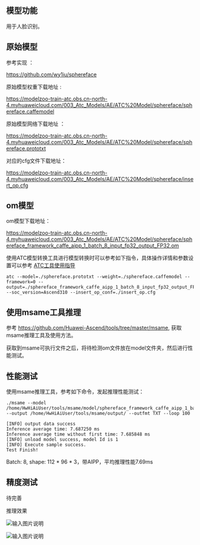 ## 模型功能

用于人脸识别。

## 原始模型

参考实现 ：

https://github.com/wy1iu/sphereface

原始模型权重下载地址 :

https://modelzoo-train-atc.obs.cn-north-4.myhuaweicloud.com/003_Atc_Models/AE/ATC%20Model/sphereface/sphereface.caffemodel

原始模型网络下载地址 ：

https://modelzoo-train-atc.obs.cn-north-4.myhuaweicloud.com/003_Atc_Models/AE/ATC%20Model/sphereface/sphereface.prototxt

对应的cfg文件下载地址：

https://modelzoo-train-atc.obs.cn-north-4.myhuaweicloud.com/003_Atc_Models/AE/ATC%20Model/sphereface/insert_op.cfg


## om模型

om模型下载地址：

https://modelzoo-train-atc.obs.cn-north-4.myhuaweicloud.com/003_Atc_Models/AE/ATC%20Model/sphereface/sphereface_framework_caffe_aipp_1_batch_8_input_fp32_output_FP32.om

使用ATC模型转换工具进行模型转换时可以参考如下指令，具体操作详情和参数设置可以参考  [ATC工具使用指导](https://support.huaweicloud.com/ti-atc-A200dk_3000/altasatc_16_002.html) 

```
atc --model=./sphereface.prototxt --weight=./sphereface.caffemodel --framework=0 --output=./sphereface_framework_caffe_aipp_1_batch_8_input_fp32_output_FP32 --soc_version=Ascend310 --insert_op_conf=./insert_op.cfg
```

## 使用msame工具推理

参考 https://github.com/Huawei-Ascend/tools/tree/master/msame, 获取msame推理工具及使用方法。

获取到msame可执行文件之后，将待检测om文件放在model文件夹，然后进行性能测试。

## 性能测试

使用msame推理工具，参考如下命令，发起推理性能测试： 

```
./msame --model /home/HwHiAiUser/tools/msame/model/sphereface_framework_caffe_aipp_1_batch_8_input_fp32_output_FP32.om --output /home/HwHiAiUser/tools/msame/output/ --outfmt TXT --loop 100
```

```
[INFO] output data success
Inference average time: 7.687250 ms
Inference average time without first time: 7.685848 ms
[INFO] unload model success, model Id is 1
[INFO] Execute sample success.
Test Finish!
```

Batch: 8, shape: 112 * 96 * 3，带AIPP，平均推理性能7.69ms

## 精度测试

待完善

推理效果

![输入图片说明](https://images.gitee.com/uploads/images/2020/1116/155901_c524d075_8113712.png "2.png")

![输入图片说明](https://images.gitee.com/uploads/images/2020/1116/155916_32ff2587_8113712.png "1.PNG")

